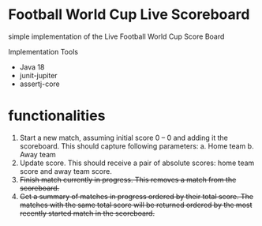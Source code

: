 # Football World Cup Live Scoreboard
simple implementation of the Live Football World Cup Score Board

Implementation Tools

- Java 18
- junit-jupiter
- assertj-core

# functionalities

1. Start a new match, assuming initial score 0 – 0 and adding it the scoreboard.
   This should capture following parameters:
   a. Home team
   b. Away team
2. Update score. This should receive a pair of absolute scores: home team score and away
   team score.
3. <del>Finish match currently in progress. This removes a match from the scoreboard.</del>
5. <del>Get a summary of matches in progress ordered by their total score. The matches with the
   same total score will be returned ordered by the most recently started match in the
   scoreboard. </del>